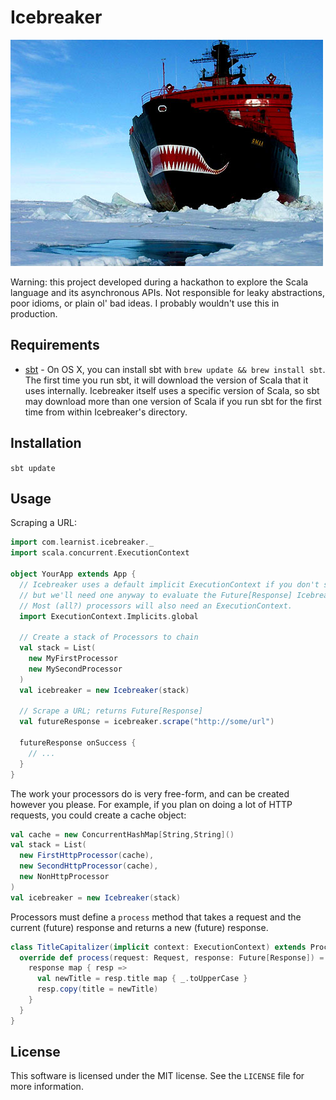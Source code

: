Icebreaker
==========

![Icebreaker](media/icebreaker.png)

Warning: this project developed during a hackathon to explore the Scala language and its asynchronous APIs. Not responsible for leaky abstractions, poor idioms, or plain ol' bad ideas. I probably wouldn't use this in production.

Requirements
------------

* [sbt](http://www.scala-sbt.org/) - On OS X, you can install sbt with `brew update && brew install sbt`. The first time you run sbt, it will download the version of Scala that it uses internally. Icebreaker itself uses a specific version of Scala, so sbt may download more than one version of Scala if you run sbt for the first time from within Icebreaker's directory.

Installation
------------

`sbt update`

Usage
-----

Scraping a URL:

```scala
import com.learnist.icebreaker._
import scala.concurrent.ExecutionContext

object YourApp extends App {
  // Icebreaker uses a default implicit ExecutionContext if you don't supply one,
  // but we'll need one anyway to evaluate the Future[Response] Icebreaker returns.
  // Most (all?) processors will also need an ExecutionContext.
  import ExecutionContext.Implicits.global

  // Create a stack of Processors to chain
  val stack = List(
    new MyFirstProcessor
    new MySecondProcessor
  )
  val icebreaker = new Icebreaker(stack)

  // Scrape a URL; returns Future[Response]
  val futureResponse = icebreaker.scrape("http://some/url")

  futureResponse onSuccess {
    // ...
  }
}
```

The work your processors do is very free-form, and can be created however you please. For example, if you plan on doing a lot of HTTP requests, you could create a cache object:

```scala
val cache = new ConcurrentHashMap[String,String]()
val stack = List(
  new FirstHttpProcessor(cache),
  new SecondHttpProcessor(cache),
  new NonHttpProcessor
)
val icebreaker = new Icebreaker(stack)
```

Processors must define a `process` method that takes a request and the current (future) response and returns a new (future) response.

```scala
class TitleCapitalizer(implicit context: ExecutionContext) extends Processor {
  override def process(request: Request, response: Future[Response]) = {
    response map { resp =>
      val newTitle = resp.title map { _.toUpperCase }
      resp.copy(title = newTitle)
    }
  }
}
```

License
-------

This software is licensed under the MIT license. See the `LICENSE` file for more information.
